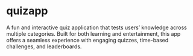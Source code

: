 # quizapp
A fun and interactive quiz application that tests users’ knowledge across multiple categories. Built for both learning and entertainment, this app offers a seamless experience with engaging quizzes, time-based challenges, and leaderboards.
